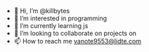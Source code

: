 - 👋 Hi, I’m @killbytes
- 👀 I’m interested in programming
- 🌱 I’m currently learning js
- 💞️ I’m looking to collaborate on projects on
- 📫 How to reach me vanote9553@lidte.com

<!---
killbytes/killbytes is a ✨ special ✨ repository because its `README.md` (this file) appears on your GitHub profile.
You can click the Preview link to take a look at your changes.
--->
